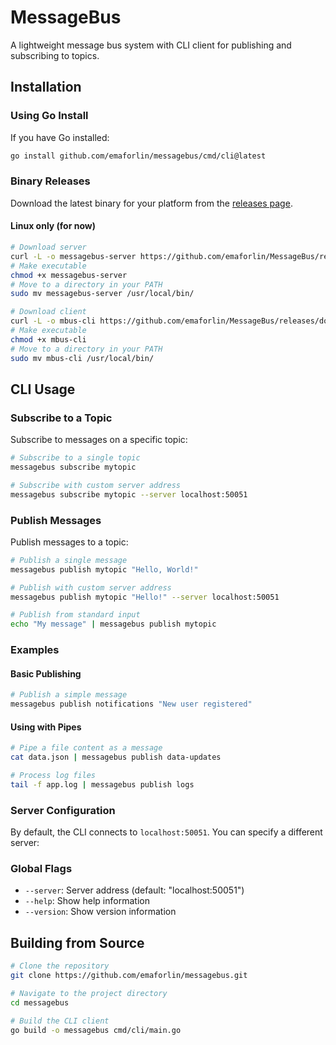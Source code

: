 # MessageBus

A lightweight message bus system with CLI client for publishing and subscribing to topics.

## Installation

### Using Go Install

If you have Go installed:

```bash
go install github.com/emaforlin/messagebus/cmd/cli@latest
```

### Binary Releases

Download the latest binary for your platform from the [releases page](https://github.com/emaforlin/messagebus/releases).

#### Linux only (for now)

```bash
# Download server
curl -L -o messagebus-server https://github.com/emaforlin/MessageBus/releases/download/latest/mbus-server
# Make executable
chmod +x messagebus-server
# Move to a directory in your PATH
sudo mv messagebus-server /usr/local/bin/
```

```bash
# Download client
curl -L -o mbus-cli https://github.com/emaforlin/MessageBus/releases/download/latest/mbus-cli
# Make executable
chmod +x mbus-cli
# Move to a directory in your PATH
sudo mv mbus-cli /usr/local/bin/
```

## CLI Usage

### Subscribe to a Topic

Subscribe to messages on a specific topic:

```bash
# Subscribe to a single topic
messagebus subscribe mytopic

# Subscribe with custom server address
messagebus subscribe mytopic --server localhost:50051
```

### Publish Messages

Publish messages to a topic:

```bash
# Publish a single message
messagebus publish mytopic "Hello, World!"

# Publish with custom server address
messagebus publish mytopic "Hello!" --server localhost:50051

# Publish from standard input
echo "My message" | messagebus publish mytopic

```

### Examples

#### Basic Publishing

```bash
# Publish a simple message
messagebus publish notifications "New user registered"
```

#### Using with Pipes

```bash
# Pipe a file content as a message
cat data.json | messagebus publish data-updates

# Process log files
tail -f app.log | messagebus publish logs
```

### Server Configuration

By default, the CLI connects to `localhost:50051`. You can specify a different server:

### Global Flags

- `--server`: Server address (default: "localhost:50051")
- `--help`: Show help information
- `--version`: Show version information

## Building from Source

```bash
# Clone the repository
git clone https://github.com/emaforlin/messagebus.git

# Navigate to the project directory
cd messagebus

# Build the CLI client
go build -o messagebus cmd/cli/main.go
```
